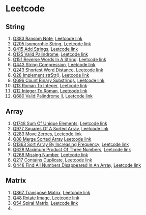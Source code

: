 # Leetcode

## String
1. [Q383 Ransom Note](https://github.com/RuoxinWang/Leetcode/tree/main/Q383_RansomNote),
    [Leetcode link](https://leetcode.com/problems/ransom-note/submissions/)
2. [Q205 Isomorphic String](https://github.com/RuoxinWang/Leetcode/tree/main/Q205_IsomorphicString),
    [Leetcode link](https://leetcode.com/problems/isomorphic-strings/)
3. [Q415 Add Strings](https://github.com/RuoxinWang/Leetcode/tree/main/Q415_AddStrings),
    [Leetcode link](https://leetcode.com/problems/add-strings/)
4. [Q125 Valid Palindrome](https://github.com/RuoxinWang/Leetcode/tree/main/Q125_ValidPalindrome),
    [Leetcode link](https://leetcode.com/problems/valid-palindrome/)
5. [Q151 Reverse Words In A String](https://github.com/RuoxinWang/Leetcode/tree/main/Q151_ReverseWordsInString),
    [Leetcode link](https://leetcode.com/problems/reverse-words-in-a-string/)
6. [Q443 String Compression](https://github.com/RuoxinWang/Leetcode/tree/main/Q443_StringCompression),
    [Leetcode link](https://leetcode.com/problems/string-compression/)
7. [Q243 Shortest Word Distance](https://github.com/RuoxinWang/Leetcode/tree/main/Q243_ShortestWordDistance),
    [Leetcode link](https://leetcode.com/problems/shortest-word-distance/)
8. [Q28 Implement strStr()](https://github.com/RuoxinWang/Leetcode/tree/main/Q28_ImplementStrStr()),
    [Leetcode link](https://leetcode.com/problems/implement-strstr/)
9. [Q696 Count Binary Substrings](https://github.com/RuoxinWang/Leetcode/tree/main/Q696_CountBinarySubstrings),
    [Leetcode link](https://leetcode.com/problems/count-binary-substrings/)
10. [Q13 Roman To Integer](https://github.com/RuoxinWang/Leetcode/tree/main/Q13_RomanToInteger),
    [Leetcode link](https://leetcode.com/problems/roman-to-integer/submissions/)
11. [Q12 Integer To Roman](https://github.com/RuoxinWang/Leetcode/tree/main/Q12_IntegerToRoman),
    [Leetcode link](https://leetcode.com/problems/integer-to-roman/)
12. [Q680 Valid Palindrome II](https://github.com/RuoxinWang/Leetcode/tree/main/Q680_ValidPalindromeII),
    [Leetcode link](https://leetcode.com/problems/valid-palindrome-ii/)
## Array
1. [Q1748 Sum Of Unique Elements](https://github.com/RuoxinWang/Leetcode/tree/main/Q1748_SumOfUniqueElements),
    [Leetcode link](https://leetcode.com/problems/sum-of-unique-elements/)
2. [Q977 Squares Of A Sorted Array](https://github.com/RuoxinWang/Leetcode/tree/main/Q977_SquaresOfASortedArray),
    [Leetcode link](https://leetcode.com/problems/squares-of-a-sorted-array/)
3. [Q283 Move Zeroes](https://github.com/RuoxinWang/Leetcode/tree/main/Q283_MoveZeroes),
    [Leetcode link](https://leetcode.com/problems/move-zeroes/)
4. [Q88 Merge Sorted Array](https://github.com/RuoxinWang/Leetcode/tree/main/Q88_MergeSortedArray)
    [Leetcode link](https://leetcode.com/problems/merge-sorted-array/)
5.  [Q1363 Sort Array By Increasing Frequency](https://github.com/RuoxinWang/Leetcode/tree/main/Q1636_SortArrayByIncreasingFrequency),
    [Leetcode link](https://leetcode.com/problems/sort-array-by-increasing-frequency/)
6. [Q628 Maximum Product Of Three Numbers](https://github.com/RuoxinWang/Leetcode/tree/main/Q628_MaximumProductOfThreeNumbers),
    [Leetcode link](https://leetcode.com/problems/maximum-product-of-three-numbers/)
7. [Q268 Missing Number](https://github.com/RuoxinWang/Leetcode/tree/main/Q268_MissingNumber),
    [Leetcode link](https://leetcode.com/problems/missing-number/)
8.  [Q217 Contains Duplicate](https://github.com/RuoxinWang/Leetcode/tree/main/Q217_ContainsDuplicate),
    [Leetcode link](https://leetcode.com/problems/contains-duplicate/submissions/)
9.  [Q448 Find All Numbers Disappeared In An Array](https://github.com/RuoxinWang/Leetcode/tree/main/Q448_FindAllNumbersDisappearedInAnArray),
    [Leetcode link](https://leetcode.com/problems/find-all-numbers-disappeared-in-an-array/submissions/)
## Matrix
1. [Q867 Transpose Matrix](https://github.com/RuoxinWang/Leetcode/tree/main/Q867_TransposeAMatrix),
    [Leetcode link](https://leetcode.com/problems/transpose-matrix/)
2. [Q48 Rotate Image](https://github.com/RuoxinWang/Leetcode/tree/main/Q48_RotateImage),
    [Leetcode link](https://leetcode.com/problems/rotate-image/)
3. [Q54 Spiral Matrix](https://github.com/RuoxinWang/Leetcode/tree/main/Q54_SpiralMatrix),
    [Leetcode link](https://leetcode.com/problems/spiral-matrix/)
4. 
